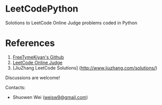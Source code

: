 # LeetCodePython

Solotions to LeetCode Online Judge problems coded in Python 


# References
1. [FreeTymeKiyan's Github](https://github.com/FreeTymeKiyan/LeetCode-Sol-Res)
2. [LeetCode Online Judge](https://leetcode.com/)
3. [JiuZhang LeetCode Solutions] (http://www.jiuzhang.com/solutions/) 

Discussions are welcome! 

Contacts: 
- Shuowen Wei (weisw9@gmail.com)
